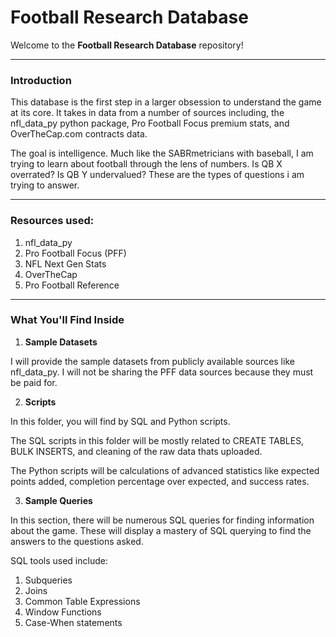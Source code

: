 # Football Research Database

Welcome to the **Football Research Database** repository!

---

### **Introduction**

This database is the first step in a larger obsession to understand the game at its core. It takes in data from a number of sources including, the nfl_data_py python package, Pro Football Focus premium stats, and OverTheCap.com contracts data.

The goal is intelligence. Much like the SABRmetricians with baseball, I am trying to learn about football through the lens of numbers. Is QB X overrated? Is QB Y undervalued? These are the types of questions i am trying to answer.

---

### **Resources used**:

1. nfl_data_py
2. Pro Football Focus (PFF)
3. NFL Next Gen Stats
4. OverTheCap
5. Pro Football Reference


---

### **What You'll Find Inside**

1. **Sample Datasets**

  I will provide the sample datasets from publicly available sources like nfl_data_py. I will not be sharing the PFF data sources because they must be paid for. 

2. **Scripts**

  In this folder, you will find by SQL and Python scripts. 
  
  The SQL scripts in this folder will be mostly related to CREATE TABLES, BULK INSERTS, and cleaning of the raw data thats uploaded. 

  The Python scripts will be calculations of advanced statistics like expected points added, completion percentage over expected, and success rates.

3. **Sample Queries**

  In this section, there will be numerous SQL queries for finding information about the game. These will display a mastery of SQL querying to find the answers to the questions asked.

  SQL tools used include:

  1. Subqueries
  2. Joins
  3. Common Table Expressions
  4. Window Functions
  5. Case-When statements

  

